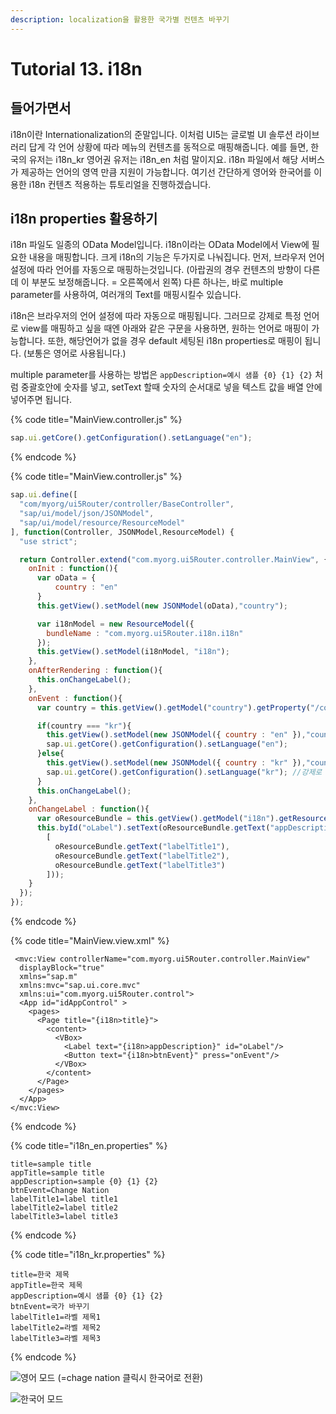 ```yaml
---
description: localization을 활용한 국가별 컨텐츠 바꾸기
---
```


# Tutorial 13. i18n

## 들어가면서

i18n이란 Internationalization의 준말입니다. 이처럼 UI5는 글로벌 UI 솔루션 라이브러리 답게 각 언어 상황에 따라 메뉴의 컨텐츠를 동적으로 매핑해줍니다. 예를 들면, 한국의 유저는 i18n\_kr 영어권 유저는 i18n\_en 처럼 말이지요. i18n 파일에서 해당 서버스가 제공하는 언어의 영역 만큼 지원이 가능합니다. 여기선 간단하게 영어와 한국어를 이용한 i18n 컨텐츠 적용하는 튜토리얼을 진행하겠습니다.

## i18n  properties 활용하기

i18n 파일도 일종의 OData Model입니다. i18n이라는 OData Model에서 View에 필요한 내용을 매핑합니다. 크게 i18n의 기능은 두가지로 나눠집니다. 먼저, 브라우저 언어 설정에 따라 언어를 자동으로 매핑하는것입니다. \(아랍권의 경우 컨텐츠의 방향이 다른데 이 부분도 보정해줍니다. = 오른쪽에서 왼쪽\) 다른 하나는, 바로 multiple parameter를 사용하여, 여러개의 Text를 매핑시킬수 있습니다.

i18n은 브라우저의 언어 설정에 따라 자동으로 매핑됩니다. 그러므로 강제로 특정 언어로 view를 매핑하고 싶을 때엔 아래와 같은 구문을 사용하면,  원하는 언어로 매핑이 가능합니다. 또한, 해당언어가 없을 경우 default 세팅된 i18n properties로 매핑이 됩니다. \(보통은 영어로 사용됩니다.\)

multiple parameter를 사용하는 방법은 `appDescription=예시 샘플 {0} {1} {2}` 처럼 중괄호안에 숫자를 넣고, setText 할때 숫자의 순서대로 넣을 텍스트 값을 배열 안에 넣어주면 됩니다.

{% code title="MainView.controller.js" %}
```javascript
sap.ui.getCore().getConfiguration().setLanguage("en"); 
```
{% endcode %}

{% code title="MainView.controller.js" %}
```javascript
sap.ui.define([
  "com/myorg/ui5Router/controller/BaseController",
  "sap/ui/model/json/JSONModel",
  "sap/ui/model/resource/ResourceModel"
], function(Controller, JSONModel,ResourceModel) {
  "use strict";

  return Controller.extend("com.myorg.ui5Router.controller.MainView", {
    onInit : function(){
      var oData = {
          country : "en"
      }
      this.getView().setModel(new JSONModel(oData),"country");

      var i18nModel = new ResourceModel({
        bundleName : "com.myorg.ui5Router.i18n.i18n"
      });
      this.getView().setModel(i18nModel, "i18n");
    },
    onAfterRendering : function(){
      this.onChangeLabel();
    },
    onEvent : function(){
      var country = this.getView().getModel("country").getProperty("/country");

      if(country === "kr"){  
        this.getView().setModel(new JSONModel({ country : "en" }),"country");
        sap.ui.getCore().getConfiguration().setLanguage("en");   
      }else{
        this.getView().setModel(new JSONModel({ country : "kr" }),"country");
        sap.ui.getCore().getConfiguration().setLanguage("kr"); //강제로 한국어 설정 원래는 브라우저 언어 설정에 따라 자동으로 i18n properties가 반영      
      }      
      this.onChangeLabel();
    },
    onChangeLabel : function(){
      var oResourceBundle = this.getView().getModel("i18n").getResourceBundle();
      this.byId("oLabel").setText(oResourceBundle.getText("appDescription",
        [
          oResourceBundle.getText("labelTitle1"),
          oResourceBundle.getText("labelTitle2"),
          oResourceBundle.getText("labelTitle3")
        ]));
    }
  });
});

```
{% endcode %}

{% code title="MainView.view.xml" %}
```markup
 <mvc:View controllerName="com.myorg.ui5Router.controller.MainView"
  displayBlock="true"
  xmlns="sap.m"
  xmlns:mvc="sap.ui.core.mvc"
  xmlns:ui="com.myorg.ui5Router.control">
  <App id="idAppControl" >
    <pages>
      <Page title="{i18n>title}">
        <content>
          <VBox>
            <Label text="{i18n>appDescription}" id="oLabel"/>
            <Button text="{i18n>btnEvent}" press="onEvent"/>
          </VBox>
        </content>
      </Page>
    </pages>
  </App>
</mvc:View>
```
{% endcode %}

{% code title="i18n\_en.properties" %}
```text
title=sample title
appTitle=sample title
appDescription=sample {0} {1} {2}
btnEvent=Change Nation
labelTitle1=label title1
labelTitle2=label title2
labelTitle3=label title3
```
{% endcode %}

{% code title="i18n\_kr.properties" %}
```text
title=한국 제목
appTitle=한국 제목
appDescription=예시 샘플 {0} {1} {2}
btnEvent=국가 바꾸기
labelTitle1=라벨 제목1
labelTitle2=라벨 제목2
labelTitle3=라벨 제목3
```
{% endcode %}

![&#xC601;&#xC5B4; &#xBAA8;&#xB4DC; \(=chage nation &#xD074;&#xB9AD;&#xC2DC; &#xD55C;&#xAD6D;&#xC5B4;&#xB85C; &#xC804;&#xD658;\) ](../../.gitbook/assets/image%20%2836%29.png)

![&#xD55C;&#xAD6D;&#xC5B4; &#xBAA8;&#xB4DC;](../../.gitbook/assets/image%20%2835%29.png)



